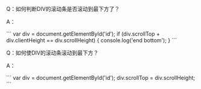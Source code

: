 <p>Q：如何判断DIV的滚动条是否滚动到最下方了？</p>
<p>A：</p>
```
var div = document.getElementById('id');
if (div.scrollTop + div.clientHeight == div.scrollHeight) {
	console.log('end bottom');
}
```


<p>Q：如何使DIV的滚动条滚动到最下方？</p>
<p>A：</p>
```
var div = document.getElementById('id');
div.scrollTop = div.scrollHeight;
```